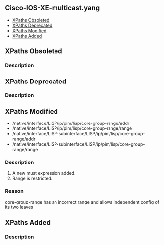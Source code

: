 ## Cisco-IOS-XE-multicast.yang


- [XPaths Obsoleted](#xpaths-obsoleted)
- [XPaths Deprecated](#xpaths-deprecated)
- [XPaths Modified](#xpaths-modified)
- [XPaths Added](#xpaths-added)

## XPaths Obsoleted

### Description

## XPaths Deprecated

### Description

## XPaths Modified

- /native/interface/LISP/ip/pim/lisp/core-group-range/addr
- /native/interface/LISP/ip/pim/lisp/core-group-range/range
- /native/interface/LISP-subinterface/LISP/ip/pim/lisp/core-group-range/addr
- /native/interface/LISP-subinterface/LISP/ip/pim/lisp/core-group-range/range

### Description

1. A new must expression added.
2. Range is restricted.

### Reason

core-group-range has an incorrect range and allows independent config of its two leaves

## XPaths Added

### Description
